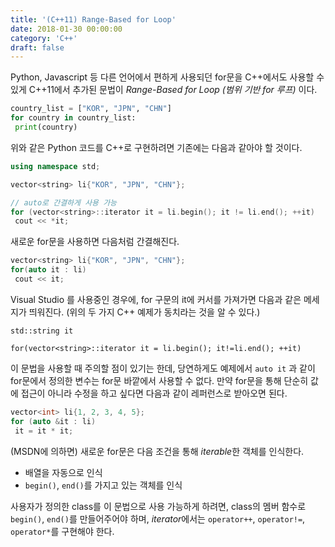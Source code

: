 ```yaml
---
title: '(C++11) Range-Based for Loop'
date: 2018-01-30 00:00:00
category: 'C++'
draft: false
---
```

Python, Javascript 등 다른 언어에서 편하게 사용되던 for문을 C++에서도 사용할 수 있게 C++11에서 추가된 문법이 *Range-Based for Loop (범위 기반 for 루프)* 이다.  

```python
country_list = ["KOR", "JPN", "CHN"]
for country in country_list:
 print(country)
```

위와 같은 Python 코드를 C++로 구현하려면 기존에는 다음과 같아야 할 것이다.  

```cpp
using namespace std;

vector<string> li{"KOR", "JPN", "CHN"};

// auto로 간결하게 사용 가능
for (vector<string>::iterator it = li.begin(); it != li.end(); ++it)
 cout << *it;
```

새로운 for문을 사용하면 다음처럼 간결해진다.  

```cpp
vector<string> li{"KOR", "JPN", "CHN"};
for(auto it : li)
 cout << it;
```

Visual Studio 를 사용중인 경우에, for 구문의 it에 커서를 가져가면 다음과 같은 메세지가 띄워진다. (위의 두 가지 C++ 예제가 동치라는 것을 알 수 있다.)  

`std::string it`

`for(vector<string>::iterator it = li.begin(); it!=li.end(); ++it)`

이 문법을 사용할 때 주의할 점이 있기는 한데,
당연하게도 예제에서 `auto it` 과 같이 for문에서 정의한 변수는 for문 바깥에서 사용할 수 없다.
만약 for문을 통해 단순히 값에 접근이 아니라 수정을 하고 싶다면 다음과 같이 레퍼런스로 받아오면 된다.  

```cpp
vector<int> li{1, 2, 3, 4, 5};
for (auto &it : li)
 it = it * it;
```

(MSDN에 의하면) 새로운 for문은 다음 조건을 통해 *iterable*한 객체를 인식한다.  

- 배열을 자동으로 인식
- `begin()`, `end()`를 가지고 있는 객체를 인식

사용자가 정의한 class를 이 문법으로 사용 가능하게 하려면, class의 멤버 함수로 `begin()`, `end()`를 만들어주어야 하며,
*iterator*에서는 `operator++`, `operator!=`, `operator*`를 구현해야 한다.